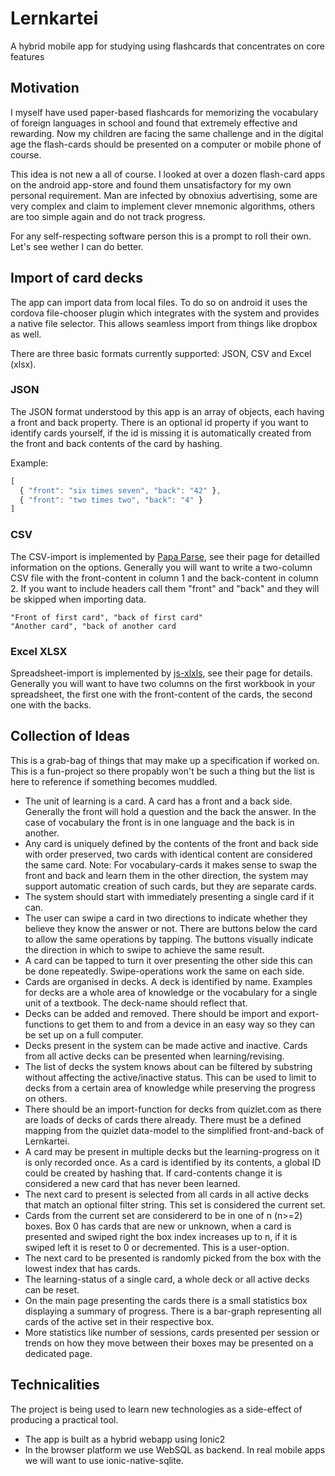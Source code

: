 # Lernkartei
A hybrid mobile app for studying using flashcards that concentrates on core features

## Motivation
I myself have used paper-based flashcards for memorizing the vocabulary of foreign languages in school and found that extremely effective and rewarding. Now my children are facing the same challenge and in the digital age the flash-cards should be presented on a computer or mobile phone of course.

This idea is not new a all of course. I looked at over a dozen flash-card apps on the android app-store and found them unsatisfactory for my own personal requirement. Man are infected by obnoxius advertising, some are very complex and claim to implement clever mnemonic algorithms, others are too simple again and do not track progress.

For any self-respecting software person this is a prompt to roll their own. Let's see wether I can do better.

## Import of card decks

The app can import data from local files. To do so on android it uses the cordova file-chooser plugin which integrates with the system and provides a native file selector. This allows seamless import from things like dropbox as well.

There are three basic formats currently supported: JSON, CSV and Excel (xlsx).

### JSON

The JSON format understood by this app is an array of objects, each having a front and back property. There is an optional id property if you want to identify cards yourself, if the id is missing it is automatically created from the front and back contents of the card by hashing.

Example:

```javascript
[
  { "front": "six times seven", "back": "42" },
  { "front": "two times two", "back": "4" }
]
```
### CSV

The CSV-import is implemented by [Papa Parse](http://papaparse.com/), see their page for detailled information on the options. Generally you will want to write a two-column CSV file with the front-content in column 1 and the back-content in column 2. If you want to include headers call them "front" and "back" and they will be skipped when importing data.

    "Front of first card", "back of first card"
    "Another card", "back of another card
    
### Excel XLSX

Spreadsheet-import is implemented by [js-xlxls](https://github.com/SheetJS/js-xlsx), see their page for details. Generally you will want to have two columns on the first workbook in your spreadsheet, the first one with the front-content of the cards, the second one with the backs.

## Collection of Ideas

This is a grab-bag of things that may make up a specification if worked on. This is a fun-project so there propably won't be such a thing but the list is here to reference if something becomes muddled.

* The unit of learning is a card. A card has a front and a back side. Generally the front will hold a question and the back the answer. In the case of vocabulary the front is in one language and the back is in another. 
* Any card is uniquely defined by the contents of the front and back side with order preserved, two cards with identical content are considered the same card. Note: For vocabulary-cards it makes sense to swap the front and back and learn them in the other direction, the system may support automatic creation of such cards, but they are separate cards.
* The system should start with immediately presenting a single card if it can. 
* The user can swipe a card in two directions to indicate whether they believe they know the answer or not. There are buttons below the card to allow the same operations by tapping. The buttons visually indicate the direction in which to swipe to achieve the same result. 
* A card can be tapped to turn it over presenting the other side this can be done repeatedly. Swipe-operations work the same on each side.
* Cards are organised in decks. A deck is identified by name. Examples for decks are a whole area of knowledge or the vocabulary for a single unit of a textbook. The deck-name should reflect that. 
* Decks can be added and removed. There should be import and export-functions to get them to and from a device in an easy way so they can be set up on a full computer.
* Decks present in the system can be made active and inactive. Cards from all active decks can be presented when learning/revising.
* The list of decks the system knows about can be filtered by substring without affecting the active/inactive status. This can be used to limit to decks from a certain area of knowledge while preserving the progress on others.
* There should be an import-function for decks from quizlet.com as there are loads of decks of cards there already. There must be a defined mapping from the quizlet data-model to the simplified front-and-back of Lernkartei.
* A card may be present in multiple decks but the learning-progress on it is only recorded once. As a card is identified by its contents, a global ID could be created by hashing that. If card-contents change it is considered a new card that has never been learned.
* The next card to present is selected from all cards in all active decks that match an optional filter string. This set is considered the current set.
* Cards from the current set are considererd to be in one of n (n>=2) boxes. Box 0 has cards that are new or unknown, when a card is presented and swiped right the box index increases up to n, if it is swiped left it is reset to 0 or decremented. This is a user-option.
* The next card to be presented is randomly picked from the box with the lowest index that has cards.
* The learning-status of a single card, a whole deck or all active decks can be reset.
* On the main page presenting the cards there is a small statistics box displaying a summary of progress. There is a bar-graph representing all cards of the active set in their respective box.
* More statistics like number of sessions, cards presented per session or trends on how they move between their boxes may be presented on a dedicated page.

## Technicalities

The project is being used to learn new technologies as a side-effect of producing a practical tool.

* The app is built as a hybrid webapp using Ionic2 
* In the browser platform we use WebSQL as backend. In real mobile apps we will want to use ionic-native-sqlite.
